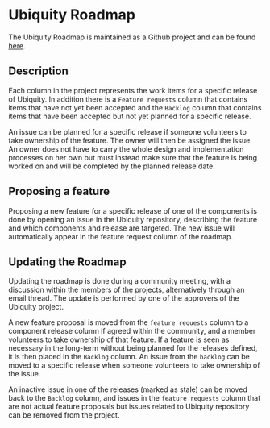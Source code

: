 # Ubiquity Roadmap

The Ubiquity Roadmap is maintained as a Github project and can be found
[here](https://github.com/orgs/logicalisuki/projects/2).

## Description

Each column in the project represents the work items for a specific release of
Ubiquity. In addition there is a `Feature requests` column that contains items 
that have not yet been accepted and the `Backlog` column that contains items 
that have been accepted but not yet planned for a specific release.

An issue can be planned for a specific release if someone volunteers to take
ownership of the feature. The owner will then be assigned the issue. An owner
does not have to carry the whole design and implementation processes on her own
but must instead make sure that the feature is being worked on and will be
completed by the planned release date.

## Proposing a feature

Proposing a new feature for a specific release of one of the components is done
by opening an issue in the Ubiquity repository, describing the feature and
which components and release are targeted. The new issue will automatically
appear in the feature request column of the roadmap.

## Updating the Roadmap

Updating the roadmap is done during a community meeting, with a discussion
within the members of the projects, alternatively through an email thread.
The update is performed by one of the approvers of the Ubiquity project.

A new feature proposal is moved from the `feature requests` column to a
component release column if agreed within the community, and a member
volunteers to take ownership of that feature. If a feature is seen as
necessary in the long-term without being planned for the releases defined,
it is then placed in the `Backlog` column. An issue from the `backlog` can be
moved to a specific release when someone volunteers to take ownership of the
issue.

An inactive issue in one of the releases (marked as stale) can be moved back to
the `Backlog` column, and issues in the `feature requests` column that are not
actual feature proposals but issues related to Ubiquity repository can be
removed from the project.